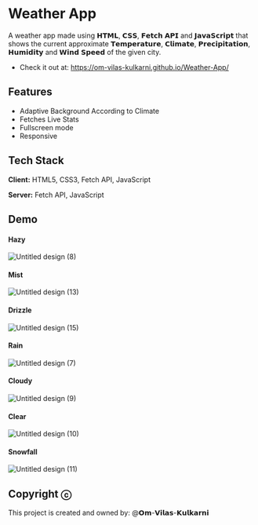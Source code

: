 
# Weather App

A weather app made using 𝗛𝗧𝗠𝗟, 𝗖𝗦𝗦, 𝗙𝗲𝘁𝗰𝗵 𝗔𝗣𝗜 and 𝗝𝗮𝘃𝗮𝗦𝗰𝗿𝗶𝗽𝘁 that shows the current approximate 𝗧𝗲𝗺𝗽𝗲𝗿𝗮𝘁𝘂𝗿𝗲, 𝗖𝗹𝗶𝗺𝗮𝘁𝗲, 𝗣𝗿𝗲𝗰𝗶𝗽𝗶𝘁𝗮𝘁𝗶𝗼𝗻, 𝗛𝘂𝗺𝗶𝗱𝗶𝘁𝘆 and 𝗪𝗶𝗻𝗱 𝗦𝗽𝗲𝗲𝗱 of the given city. 
- Check it out at: https://om-vilas-kulkarni.github.io/Weather-App/

## Features

- Adaptive Background According to Climate
- Fetches Live Stats
- Fullscreen mode
- Responsive


## Tech Stack

**Client:** HTML5, CSS3, Fetch API, JavaScript

**Server:** Fetch API, JavaScript


## Demo

#### Hazy
![Untitled design (8)](https://github.com/Om-Vilas-Kulkarni/Weather-App/assets/114779868/90f56fd8-8bb8-4499-89c8-b3fdb5028267)

#### Mist
![Untitled design (13)](https://github.com/Om-Vilas-Kulkarni/Weather-App/assets/114779868/53c6ca4a-7b25-411f-bc74-031fee3d4cd2)

#### Drizzle
![Untitled design (15)](https://github.com/Om-Vilas-Kulkarni/Weather-App/assets/114779868/78d8e179-1bd6-4830-9b79-71303db7dab8)

#### Rain
![Untitled design (7)](https://github.com/Om-Vilas-Kulkarni/Weather-App/assets/114779868/764ba07d-b3d7-45f7-b227-0595f5b22bc8)

#### Cloudy
![Untitled design (9)](https://github.com/Om-Vilas-Kulkarni/Weather-App/assets/114779868/130c1ae7-e2ee-4a9e-8847-3cd1c30241d3)

#### Clear
![Untitled design (10)](https://github.com/Om-Vilas-Kulkarni/Weather-App/assets/114779868/6a34cf58-596d-4d97-99a8-bd94d8787cf5)

#### Snowfall
![Untitled design (11)](https://github.com/Om-Vilas-Kulkarni/Weather-App/assets/114779868/a27c005c-fe77-44af-9578-f4fcda8f991c)


## Copyright ⓒ

This project is created and owned by: @𝗢𝗺-𝗩𝗶𝗹𝗮𝘀-𝗞𝘂𝗹𝗸𝗮𝗿𝗻𝗶
